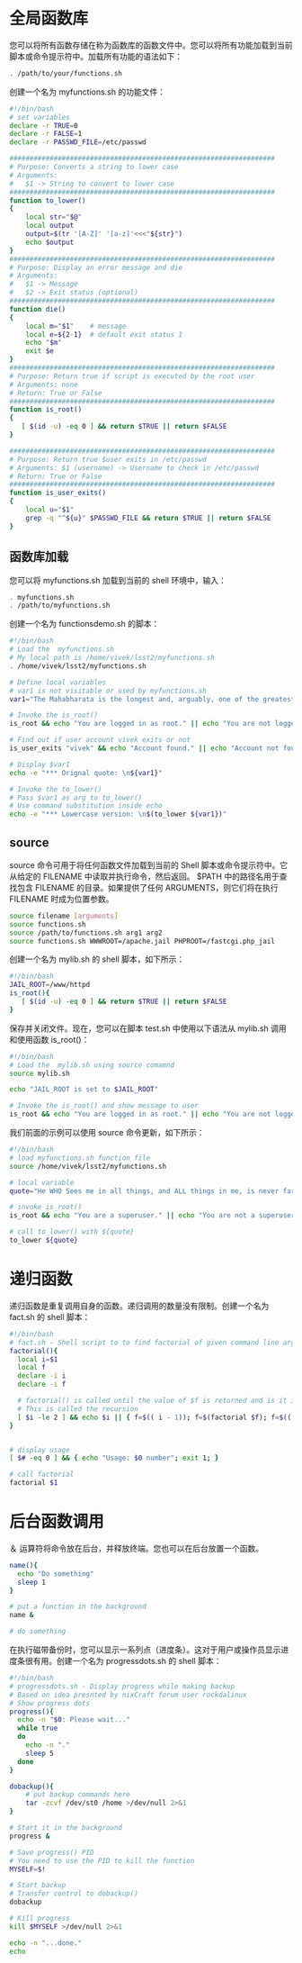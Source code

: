 # 全局函数库

您可以将所有函数存储在称为函数库的函数文件中。您可以将所有功能加载到当前脚本或命令提示符中。加载所有功能的语法如下：

```sh
. /path/to/your/functions.sh
```

创建一个名为 myfunctions.sh 的功能文件：

```sh
#!/bin/bash
# set variables
declare -r TRUE=0
declare -r FALSE=1
declare -r PASSWD_FILE=/etc/passwd

##################################################################
# Purpose: Converts a string to lower case
# Arguments:
#   $1 -> String to convert to lower case
##################################################################
function to_lower()
{
    local str="$@"
    local output
    output=$(tr '[A-Z]' '[a-z]'<<<"${str}")
    echo $output
}
##################################################################
# Purpose: Display an error message and die
# Arguments:
#   $1 -> Message
#   $2 -> Exit status (optional)
##################################################################
function die()
{
    local m="$1"	# message
    local e=${2-1}	# default exit status 1
    echo "$m"
    exit $e
}
##################################################################
# Purpose: Return true if script is executed by the root user
# Arguments: none
# Return: True or False
##################################################################
function is_root()
{
   [ $(id -u) -eq 0 ] && return $TRUE || return $FALSE
}

##################################################################
# Purpose: Return true $user exits in /etc/passwd
# Arguments: $1 (username) -> Username to check in /etc/passwd
# Return: True or False
##################################################################
function is_user_exits()
{
    local u="$1"
    grep -q "^${u}" $PASSWD_FILE && return $TRUE || return $FALSE
}
```

## 函数库加载

您可以将 myfunctions.sh 加载到当前的 shell 环境中，输入：

```sh
. myfunctions.sh
. /path/to/myfunctions.sh
```

创建一个名为 functionsdemo.sh 的脚本：

```sh
#!/bin/bash
# Load the  myfunctions.sh
# My local path is /home/vivek/lsst2/myfunctions.sh
. /home/vivek/lsst2/myfunctions.sh

# Define local variables
# var1 is not visitable or used by myfunctions.sh
var1="The Mahabharata is the longest and, arguably, one of the greatest epic poems in any language."

# Invoke the is_root()
is_root && echo "You are logged in as root." || echo "You are not logged in as root."

# Find out if user account vivek exits or not
is_user_exits "vivek" && echo "Account found." || echo "Account not found."

# Display $var1
echo -e "*** Orignal quote: \n${var1}"

# Invoke the to_lower()
# Pass $var1 as arg to to_lower()
# Use command substitution inside echo
echo -e "*** Lowercase version: \n$(to_lower ${var1})"
```

## source

source 命令可用于将任何函数文件加载到当前的 Shell 脚本或命令提示符中。它从给定的 FILENAME 中读取并执行命令，然后返回。 \$PATH 中的路径名用于查找包含 FILENAME 的目录。如果提供了任何 ARGUMENTS，则它们将在执行 FILENAME 时成为位置参数。

```sh
source filename [arguments]
source functions.sh
source /path/to/functions.sh arg1 arg2
source functions.sh WWWROOT=/apache.jail PHPROOT=/fastcgi.php_jail
```

创建一个名为 mylib.sh 的 shell 脚本，如下所示：

```sh
#!/bin/bash
JAIL_ROOT=/www/httpd
is_root(){
   [ $(id -u) -eq 0 ] && return $TRUE || return $FALSE
}
```

保存并关闭文件。现在，您可以在脚本 test.sh 中使用以下语法从 mylib.sh 调用和使用函数 is_root()：

```sh
#!/bin/bash
# Load the  mylib.sh using source comamnd
source mylib.sh

echo "JAIL_ROOT is set to $JAIL_ROOT"

# Invoke the is_root() and show message to user
is_root && echo "You are logged in as root." || echo "You are not logged in as root."
```

我们前面的示例可以使用 source 命令更新，如下所示：

```sh
#!/bin/bash
# load myfunctions.sh function file
source /home/vivek/lsst2/myfunctions.sh

# local variable
quote="He WHO Sees me in all things, and ALL things in me, is never far from me, and I am never far from him."

# invoke is_root()
is_root && echo "You are a superuser." || echo "You are not a superuser."

# call to_lower() with ${quote}
to_lower ${quote}
```

# 递归函数

递归函数是重复调用自身的函数。递归调用的数量没有限制。创建一个名为 fact.sh 的 shell 脚本：

```sh
#!/bin/bash
# fact.sh - Shell script to to find factorial of given command line arg
factorial(){
  local i=$1
  local f
  declare -i i
  declare -i f

  # factorial() is called until the value of $f is returned and is it is <= 2
  # This is called the recursion
  [ $i -le 2 ] && echo $i || { f=$(( i - 1)); f=$(factorial $f); f=$(( f * i )); echo $f; }
}


# display usage
[ $# -eq 0 ] && { echo "Usage: $0 number"; exit 1; }

# call factorial
factorial $1
```

# 后台函数调用

＆ 运算符将命令放在后台，并释放终端。您也可以在后台放置一个函数。

```sh
name(){
  echo "Do something"
  sleep 1
}

# put a function in the background
name &

# do something
```

在执行磁带备份时，您可以显示一系列点（进度条）。这对于用户或操作员显示进度条很有用。创建一个名为 progressdots.sh 的 shell 脚本：

```sh
#!/bin/bash
# progressdots.sh - Display progress while making backup
# Based on idea presnted by nixCraft forum user rockdalinux
# Show progress dots
progress(){
  echo -n "$0: Please wait..."
  while true
  do
    echo -n "."
    sleep 5
  done
}

dobackup(){
    # put backup commands here
    tar -zcvf /dev/st0 /home >/dev/null 2>&1
}

# Start it in the background
progress &

# Save progress() PID
# You need to use the PID to kill the function
MYSELF=$!

# Start backup
# Transfer control to dobackup()
dobackup

# Kill progress
kill $MYSELF >/dev/null 2>&1

echo -n "...done."
echo
```

